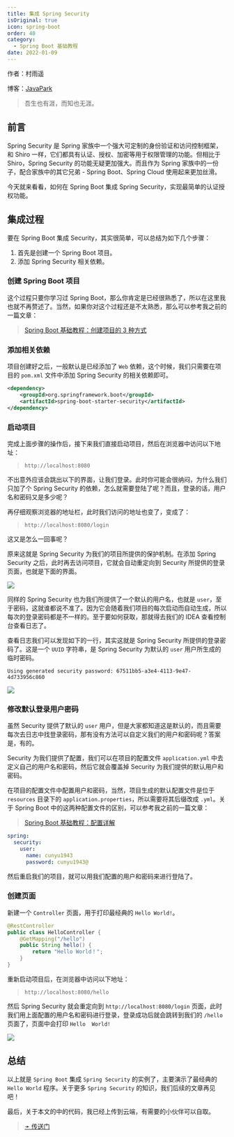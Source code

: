 ```yaml
---
title: 集成 Spring Security
isOriginal: true
icon: spring-boot
order: 40
category:
  - Spring Boot 基础教程
date: 2022-01-09
---
```


作者：村雨遥

博客：[JavaPark](https://cunyu1943.github.io/JavaPark)

>   吾生也有涯，而知也无涯。


## 前言

Spring Security 是 Spring 家族中一个强大可定制的身份验证和访问控制框架，和 Shiro 一样，它们都具有认证、授权、加密等用于权限管理的功能。但相比于 Shiro，Spring Security 的功能无疑更加强大。而且作为 Spring 家族中的一份子，配合家族中的其它兄弟 - Spring Boot、Spring Cloud 使用起来更加丝滑。

今天就来看看，如何在 Spring Boot 集成 Spring Security，实现最简单的认证授权功能。

## 集成过程

要在 Spring Boot 集成 Security，其实很简单，可以总结为如下几个步骤：

1.   首先是创建一个 Spring Boot 项目。
2.   添加 Spring Security 相关依赖。



### 创建 Spring Boot 项目

这个过程只要你学习过 Spring Boot，那么你肯定是已经很熟悉了，所以在这里我也就不再赘述了。当然，如果你对这个过程还是不太熟悉，那么可以参考我之前的一篇文章：

>   [Spring Boot 基础教程：创建项目的 3 种方式](https://cunyu1943.github.io/JavaPark/java/spring-boot/the-methods-to-create-springboot-project.html)

### 添加相关依赖

项目创建好之后，一般默认是已经添加了 `Web` 依赖，这个时候，我们只需要在项目的 `pom.xml` 文件中添加 Spring Security 的相关依赖即可。

```xml
<dependency>
    <groupId>org.springframework.boot</groupId>
    <artifactId>spring-boot-starter-security</artifactId>
</dependency>
```

### 启动项目

完成上面步骤的操作后，接下来我们直接启动项目，然后在浏览器中访问以下地址：

>   `http://localhost:8080`

不出意外应该会跳出以下的界面，让我们登录。此时你可能会很纳闷，为什么我们只加了个 Spring Security 的依赖，怎么就需要登陆了呢？而且，登录的话，用户名和密码又是多少呢？

再仔细观察浏览器的地址栏，此时我们访问的地址也变了，变成了：

>   `http://localhost:8080/login`

这又是怎么一回事呢？

原来这就是 Spring Security 为我们的项目所提供的保护机制。在添加 Spring Security 之后，此时再去访问项目，它就会自动重定向到 Security 所提供的登录页面，也就是下面的界面。


![](https://img-blog.csdnimg.cn/b361ffbd2c1441bf853fa32cd64c7479.png)


同样的 Spring Security 也为我们所提供了一个默认的用户名，也就是 `user`，至于密码，这就谁都说不准了。因为它会随着我们项目的每次启动而自动生成，所以每次的登录密码都是不一样的。至于要如何获取，那就得去我们的 IDEA 查看控制台查看日志了。

查看日志我们可以发现如下的一行，其实这就是 Spring Security 所提供的登录密码了。这是一个 `UUID` 字符串，是 Spring Security 为默认的 `user` 用户所生成的临时密码。

```
Using generated security password: 67511bb5-a3e4-4113-9e47-4d733956c860
```

![](https://img-blog.csdnimg.cn/57056782c34445b69f2ff934ece24c83.png)


### 修改默认登录用户密码

虽然 Security 提供了默认的 `user` 用户，但是大家都知道这是默认的，而且需要每次去日志中找登录密码，那有没有方法可以自定义我们的用户和密码呢？答案是，有的。

Security 为我们提供了配置，我们可以在项目的配置文件 `application.yml` 中去定义自己的用户名和密码，然后它就会覆盖掉 Security 为我们提供的默认用户和密码。

在项目的配置文件中配置用户和密码，当然，项目生成的默认配置文件是位于 `resources` 目录下的 `application.properties`，所以需要将其后缀改成 `.yml`。关于 Spring Boot 中的这两种配置文件的区别，可以参考我之前的一篇文章：

>   [Spring Boot 基础教程：配置详解](https://cunyu1943.github.io/JavaPark/java/spring-boot/configuration.html)

```yml
spring:
  security:
    user:
      name: cunyu1943
      password: cunyu1943@
```

然后重启我们的项目，就可以用我们配置的用户和密码来进行登陆了。

### 创建页面

新建一个 `Controller` 页面，用于打印最经典的 `Hello World!`。

```java
@RestController
public class HelloController {
    @GetMapping("/hello")
    public String hello() {
        return "Hello World！";
    }
}
```

重新启动项目后，在浏览器中访问以下地址：

>   `http://localhost:8080/hello`

然后 Spring Security 就会重定向到 `http://localhost:8080/login` 页面，此时我们用上面配置的用户名和密码进行登录，登录成功后就会跳转到我们的 `/hello` 页面了，页面中会打印 `Hello  World!`

![](https://img-blog.csdnimg.cn/02ef542d6e334658bf5175f3fb7046d7.png)


## 总结

以上就是 `Spring Boot` 集成 `Spring Security` 的实例了，主要演示了最经典的 `Hello World` 程序。关于更多 `Spring Security` 的知识，我们后续的文章再见吧！

最后，关于本文的中的代码，我已经上传到云端，有需要的小伙伴可以自取。

>   [➛ 传送门](https://github.com/cunyu1943/java-learning-demos)

